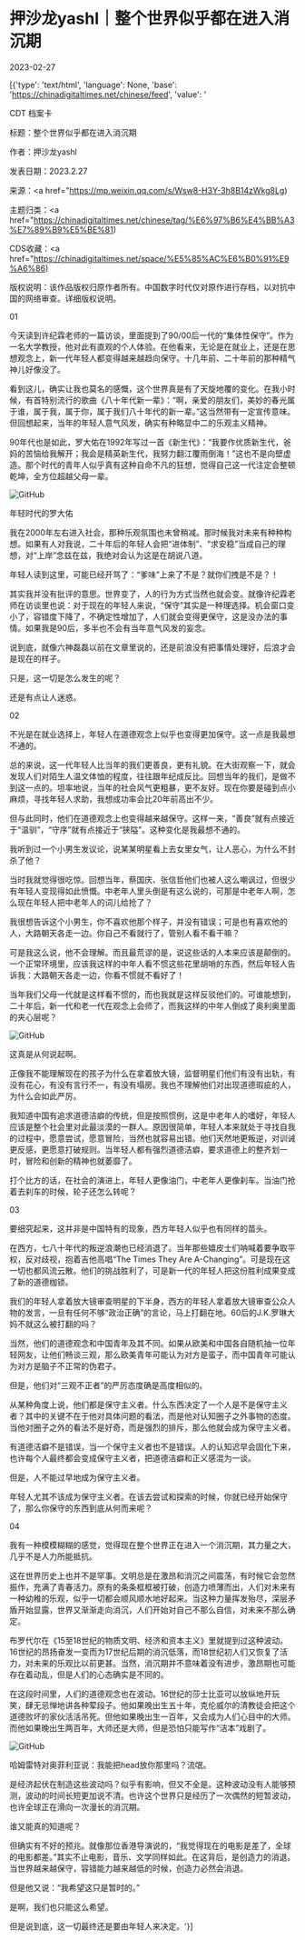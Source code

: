 # 押沙龙yashl｜整个世界似乎都在进入消沉期

2023-02-27

[{'type': 'text/html', 'language': None, 'base': 'https://chinadigitaltimes.net/chinese/feed', 'value': '

CDT 档案卡

标题：整个世界似乎都在进入消沉期

作者：押沙龙yashl

发表日期：2023.2.27

来源：<a href="https://mp.weixin.qq.com/s/Wsw8-H3Y-3h8B14zWkg8Lg)

主题归类：<a href="https://chinadigitaltimes.net/chinese/tag/%E6%97%B6%E4%BB%A3%E7%89%B9%E5%BE%81)

CDS收藏：<a href="https://chinadigitaltimes.net/space/%E5%85%AC%E6%B0%91%E9%A6%86)

版权说明：该作品版权归原作者所有。中国数字时代仅对原作进行存档，以对抗中国的网络审查。详细版权说明。





01

今天读到许纪霖老师的一篇访谈，里面提到了90/00后一代的“集体性保守”。作为一名大学教授，他对此有直观的个人体验。在他看来，无论是在就业上，还是在思想观念上，新一代年轻人都变得越来越趋向保守。十几年前、二十年前的那种精气神儿好像没了。

看到这儿，确实让我也莫名的感慨，这个世界真是有了天旋地覆的变化。在我小时候，有首特别流行的歌曲《八十年代新一辈》：“啊，亲爱的朋友们，美妙的春光属于谁，属于我，属于你，属于我们八十年代的新一辈。”这当然带有一定宣传意味。但回想起来，当年的年轻人意气风发，确实有种略显中二的乐观主义精神。

90年代也是如此，罗大佑在1992年写过一首《新生代》：“我要作优质新生代，爸妈的苦恼给我解开；我会是精英新生代，我努力翻江覆雨倒海！”这也不是向壁虚造。那个时代的青年人似乎真有这种自命不凡的狂想，觉得自己这一代注定会整顿乾坤，全方位超越父母一辈。

![GitHub](https://chinadigitaltimes.net/chinese/files/2023/02/post-693322-63fcc679217a8.png)

年轻时代的罗大佑

我在2000年左右进入社会，那种乐观氛围也未曾稍减。那时候我对未来有种种构想。如果有人对我说，二十年后的年轻人会把“进体制”、“求安稳”当成自己的理想，对“上岸”念兹在兹，我绝对会认为这是在胡说八道。

年轻人读到这里，可能已经开骂了：“爹味”上来了不是？就你们拽是不是？！

其实我并没有批评的意思。世界变了，人的行为方式当然也就会变。就像许纪霖老师在访谈里也说：对于现在的年轻人来说，“保守”其实是一种理选择。机会窗口变小了，容错度下降了，不确定性增加了，人们就会变得更保守，这是没办法的事情。如果我是90后，多半也不会有当年意气风发的妄念。

说到底，就像六神磊磊以前在文章里说的，还是前浪没有把事情处理好，后浪才会是现在的样子。

只是，这一切是怎么发生的呢？

还是有点让人迷惑。

02

不光是在就业选择上，年轻人在道德观念上似乎也变得更加保守。这一点是我最想不通的。

总的来说，这一代年轻人比当年的我们更善良，更有礼貌。在大街观察一下，就会发现人们对陌生人温文体恤的程度，往往跟年纪成反比。回想当年的我们，是做不到这一点的。坦率地说，当年的社会风气更粗暴，更不友好。现在你要是碰到点小麻烦，寻找年轻人求助，我想成功率会比20年前高出不少。

但与此同时，他们在道德观念上也变得越来越保守。这样一来，“善良”就有点接近于“温驯”，“守序”就有点接近于“狭隘”。这种变化是我最想不通的。

我听到过一个小男生发议论，说某某明星看上去女里女气，让人恶心，为什么不封杀了他？

当时我就觉得很吃惊。回想当年，蔡国庆、张信哲他们也被人这么嘲讽过，但很少有年轻人变现得如此愤慨。中老年人里头倒是有这么说的，可那是中老年人啊，怎么现在年轻人把中老年人的词儿给抢了？

我很想告诉这个小男生，你不喜欢他那个样子，并没有错误；可是也有喜欢他的人，大路朝天各走一边。你自己不看就行了，管别人看不看干嘛？

可是我这么说，他不会理解。而且最荒谬的是，说这些话的人本来应该是颠倒的。一个正常环境里，应该我这样的中年人看不惯这些花里胡哨的东西，然后年轻人告诉我：大路朝天各走一边，你看不惯就不看好了！

当年我们父母一代就是这样看不惯的，而也我就是这样反驳他们的。可谁能想到，二十年后，新一代和老一代在观念上会师了，而我这样的中年人倒成了奥利奥里面的夹心层呢？

![GitHub](https://chinadigitaltimes.net/chinese/files/2023/02/post-693322-63fcc67b5a6f0.png)

这真是从何说起啊。

正像我不能理解现在的孩子为什么在拿着放大镜，监督明星们他们有没有出轨，有没有花心，有没有言行不一，有没有塌房。我也不理解他们对出现道德瑕疵的人，为什么会如此严厉。

我知道中国有追求道德洁癖的传统，但是按照惯例，这是中老年人的嗜好，年轻人应该是整个社会里对此最淡漠的一群人。原因很简单，年轻人本来就处于寻找自我的过程中，愿意尝试，愿意冒险，当然也就容易出错。他们天然地更叛逆，对训诫更反感，更愿意打破规则。当年轻人都有强烈道德洁癖，要求道德上的整齐划一时，冒险和创新的精神也就萎靡了。

打个比方的话，在社会的演进上，年轻人更像油门，中老年人更像刹车。当油门抢着去刹车的时候，轮子还怎么转呢？

03

要细究起来，这并非是中国特有的现象，西方年轻人似乎也有同样的苗头。

在西方，七八十年代的叛逆浪潮也已经消退了。当年那些嬉皮士们呐喊着要争取平权，反对歧视，抱着吉他高唱“The Times They Are A-Changing”。可是现在这一切也都风流云散。他们的挑战胜利了，可是新一代的年轻人把这份胜利成果变成了新的道德枷锁。

我们的年轻人拿着放大镜审查明星的下半身，西方的年轻人拿着放大镜审查公众人物的发言，一旦有任何不够“政治正确”的言论，马上打翻在地。60后的J.K.罗琳大妈不就这么被打翻的吗？

当然，他们的道德观念和中国青年及其不同。如果从欧美和中国各自随机抽一位年轻网友，让他们畅谈三观，那么欧美青年可能认为对方是蛮子，而中国青年可能认为对方是脑子不正常的伪君子。

但是，他们对“三观不正者”的严厉态度确是高度相似的。

从某种角度上说，他们都是保守主义者。什么东西决定了一个人是不是保守主义者？其中的关键不在于他对具体问题的看法，而是他对认知圈子之外事物的态度。当他对圈子之外的看法不是好奇，而是强烈的排斥，那么他就会成为保守主义者。

有道德洁癖不是错误，当一个保守主义者也不是错误。人的认知迟早会固化下来，也许每个人最终都会变成保守主义者，把道德洁癖和正义感混为一谈。

但是，人不能过早地成为保守主义者。

年轻人尤其不该成为保守主义者。在该去尝试和探索的时候，你就已经开始保守了，那么你保守的东西到底从何而来呢？

04

我有一种模模糊糊的感觉，觉得现在整个世界正在进入一个消沉期，其力量之大，几乎不是人力所能抵抗。

这在世界历史上也并不是罕事。文明总是在激昂和消沉之间震荡，有时候它会忽然振作，充满了青春活力。原有的条条框框被打破，创造力喷薄而出，人们对未来有一种幼稚的乐观，似乎一切都会顺风顺水地好起来。当这种力量挥发殆尽，深层矛盾开始显露，世界又渐渐走向消沉，人们开始对自己不那么自信，对未来不那么确定。

布罗代尔在《15至18世纪的物质文明、经济和资本主义》里就提到过这种波动。16世纪的昂扬奋发一变而为17世纪后期的消沉低落，而18世纪初人们又恢复了活力，对未来的乐观比以前更甚。当然，消沉期并不意味着没有进步，激昂期也可能存在着动乱，但是人们的心态确实是不同的。

在这段时间里，人们的道德观念也在波动。16世纪的莎士比亚可以放纵地开玩笑，肆无忌惮地讲各种荤段子。他如果晚出生五十年，克伦威尔的清教徒会把这个道德败坏的家伙活活吊死。但他如果晚出生一百年，又会成为人们心目中的大师。而他如果晚出生两百年，大师还是大师，但是恐怕只能写作“洁本”戏剧了。

![GitHub](https://chinadigitaltimes.net/chinese/files/2023/02/post-693322-63fcc67d93ae1.png)

哈姆雷特对奥菲利亚说：我能把head放你那里吗？流氓。

是经济起伏在制造这些波动吗？似乎有影响，但又不全是。这种波动没有人能够预测，波动的时间长短更加说不清。也许这个世界只是经历了一次偶然的短暂波动，也许全球正在滑向一次漫长的消沉期。

谁又能真的知道呢？

但确实有不好的预兆。就像那位香港导演说的，“我觉得现在的电影是差了，全球的电影都差。”其实不止电影，音乐、文学同样如此。在这背后，是创造力的消退。当世界越来越保守，容错能力越来越低的时候，创造力必然会消退。

但是他又说：“我希望这只是暂时的。”

是啊，我们也只能这么希望。

但是说到底，这一切最终还是要由年轻人来决定。'}]